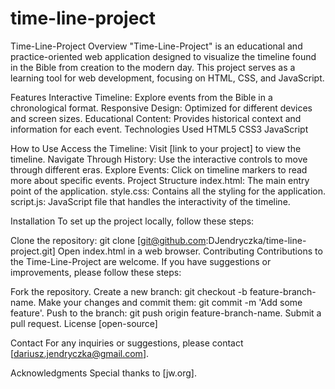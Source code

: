 # time-line-project



Time-Line-Project
Overview
"Time-Line-Project" is an educational and practice-oriented web application designed to visualize the timeline found in the Bible from creation to the modern day. This project serves as a learning tool for web development, focusing on HTML, CSS, and JavaScript.

Features
Interactive Timeline: Explore events from the Bible in a chronological format.
Responsive Design: Optimized for different devices and screen sizes.
Educational Content: Provides historical context and information for each event.
Technologies Used
HTML5
CSS3
JavaScript

How to Use
Access the Timeline: Visit [link to your project] to view the timeline.
Navigate Through History: Use the interactive controls to move through different eras.
Explore Events: Click on timeline markers to read more about specific events.
Project Structure
index.html: The main entry point of the application.
style.css: Contains all the styling for the application.
script.js: JavaScript file that handles the interactivity of the timeline.

Installation
To set up the project locally, follow these steps:

Clone the repository: git clone [git@github.com:DJendryczka/time-line-project.git]
Open index.html in a web browser.
Contributing
Contributions to the Time-Line-Project are welcome. If you have suggestions or improvements, please follow these steps:

Fork the repository.
Create a new branch: git checkout -b feature-branch-name.
Make your changes and commit them: git commit -m 'Add some feature'.
Push to the branch: git push origin feature-branch-name.
Submit a pull request.
License
[open-source]

Contact
For any inquiries or suggestions, please contact [dariusz.jendryczka@gmail.com].

Acknowledgments
Special thanks to [jw.org].

